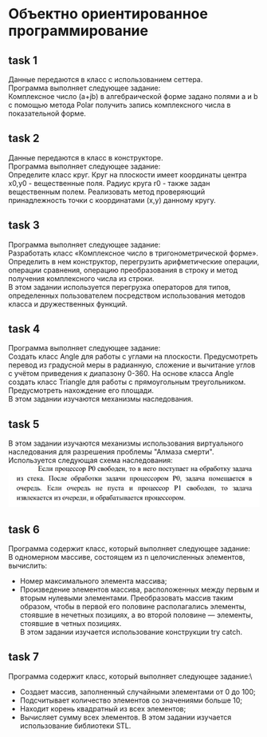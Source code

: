 # Объектно ориентированное программирование
## task 1
Данные передаются в класс с использованием сеттера.\
Программа выполняет следующее задание:\
Комплексное число (a+jb) в алгебраической форме задано полями a и b с помощью метода Polar получить запись комплексного числа в показательной форме.
## task 2
Данные передаются в класс в конструкторе.\
Программа выполняет следующее задание:\
Определите класс круг. Круг на плоскости имеет координаты центра x0,y0 - вещественные поля. Радиус круга r0 - также задан вещественным полем. Реализовать метод проверяющий принадлежность точки с координатами (x,y) данному кругу.
## task 3
Программа выполняет следующее задание:\
Разработать класс «Комплексное число в тригонометрической форме». Определить в нем конструктор, перегрузить арифметические операции, операции сравнения, операцию преобразования в строку и метод получения комплексного числа из строки.\
В этом задании используется перегрузка операторов для типов, определенных пользователем посредством использования методов класса и дружественных функций.
## task 4
Программа выполняет следующее задание:\
Создать класс Angle для работы с углами на плоскости. Предусмотреть перевод из градусной меры в радианную, сложение и вычитание углов с учётом приведения к диапазону 0-360. На основе класса Angle создать класс Triangle для работы с прямоугольным треугольником. Предусмотреть нахождение его площади.\
В этом задании изучаются механизмы наследования.
## task 5
В этом задании изучаются механизмы использования виртуального наследования для разрешения проблемы "Алмаза смерти". Используется следующая схема наследования:\
![Task structure](/OOP/C++/img1.png)
## task 6
Программа содержит класс, который выполняет следующее задание:\
В одномерном массиве, состоящем из n целочисленных элементов, вычислить: 
* Номер максимального элемента массива; 
* Произведение элементов массива, расположенных между первым и вторым нулевыми элементами. 
Преобразовать массив таким образом, чтобы в первой его половине располагались элементы, стоявшие в нечетных позициях, а во второй половине — элементы, стоявшие в четных позициях.\
В этом задании изучается использование конструкции try catch.
## task 7
Программа содержит класс, который выполняет следующее задание:\
* Создает массив, заполненный случайными элементами от 0 до 100;
* Подсчитывает количество элементов со значениями больше 10;
* Находит корень квадратный из всех элементов;
* Вычисляет сумму всех элементов.
В этом задании изучается использование библиотеки STL.
